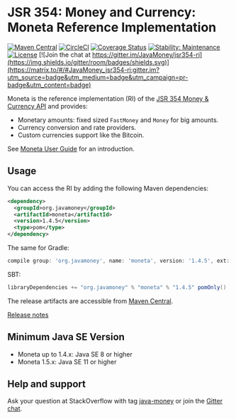 JSR 354: Money and Currency: Moneta Reference Implementation
===========================================================

[![Maven Central](https://img.shields.io/maven-central/v/org.javamoney/moneta.svg)](https://search.maven.org/#search%7Cgav%7C1%7Cg%3A%22org.javamoney%22%20AND%20a%3A%22moneta%22)
[![CircleCI](https://dl.circleci.com/status-badge/img/gh/JavaMoney/jsr354-ri/tree/master.svg?style=svg)](https://dl.circleci.com/status-badge/redirect/gh/JavaMoney/jsr354-ri/tree/master)
[![Coverage Status](https://coveralls.io/repos/JavaMoney/jsr354-ri/badge.svg?branch=master)](https://coveralls.io/r/JavaMoney/jsr354-ri?branch=master)
[![Stability: Maintenance](https://masterminds.github.io/stability/maintenance.svg)](https://masterminds.github.io/stability/maintenance.html)
[![License](https://img.shields.io/badge/license-Apache2-red.svg)](http://opensource.org/licenses/apache-2.0)
[![Join the chat at https://gitter.im/JavaMoney/jsr354-ri](https://img.shields.io/gitter/room/badges/shields.svg)](https://matrix.to/#/#JavaMoney_jsr354-ri:gitter.im?utm_source=badge&utm_medium=badge&utm_campaign=pr-badge&utm_content=badge)

Moneta is the reference implementation (RI) of the [JSR 354 Money & Currency API](http://javamoney.org) and provides:
* Monetary amounts: fixed sized `FastMoney` and `Money` for big amounts.
* Currency conversion and rate providers.
* Custom currencies support like the Bitcoin.

See [Moneta User Guide](/moneta-core/src/main/asciidoc/userguide.adoc) for an introduction.


Usage
-----

You can access the RI by adding the following Maven dependencies:
```xml
<dependency>
  <groupId>org.javamoney</groupId>
  <artifactId>moneta</artifactId>
  <version>1.4.5</version>
  <type>pom</type>
</dependency>
```

The same for Gradle:
```groovy
compile group: 'org.javamoney', name: 'moneta', version: '1.4.5', ext: 'pom'
```

SBT:
```scala
libraryDependencies += "org.javamoney" % "moneta" % "1.4.5" pomOnly()
```

The release artifacts are accessible from [Maven Central](https://mvnrepository.com/artifact/org.javamoney/moneta/).

[Release notes](https://github.com/JavaMoney/jsr354-ri/releases)

Minimum Java SE Version
----------------
* Moneta up to 1.4.x: Java SE 8 or higher
* Moneta 1.5.x: Java SE 11 or higher

Help and support
----------------
Ask your question at StackOverflow with tag [java-money](https://stackoverflow.com/questions/tagged/java-money+jsr354) or join the [Gitter chat](https://gitter.im/orgs/JavaMoney/rooms).
